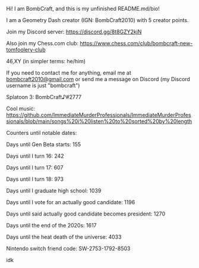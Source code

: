 Hi! I am BombCraft, and this is my unfinished README.md/bio!

I am a Geometry Dash creator (IGN: BombCraft2010) with 5 creator points.

Join my Discord server: https://discord.gg/8t8GZY2kjN

Also join my Chess.com club: https://www.chess.com/club/bombcraft-new-tomfoolery-club

46,XY (in simpler terms: he/him)

If you need to contact me for anything, email me at bombcraft2010@gmail.com or send me a message on Discord (my Discord username is just "bombcraft")

Splatoon 3: BombCraft♪#2777

Cool music: https://github.com/ImmediateMurderProfessionals/ImmediateMurderProfessionals/blob/main/songs%20i%20listen%20to%20sorted%20by%20length

Counters until notable dates:

Days until Gen Beta starts: 155

Days until I turn 16: 242

Days until I turn 17: 607

Days until I turn 18: 973

Days until I graduate high school: 1039

Days until I vote for an actually good candidate: 1196

Days until said actually good candidate becomes president: 1270

Days until the end of the 2020s: 1617

Days until the heat death of the universe: 4033


Nintendo switch friend code: SW-2753-1792-8503

idk
